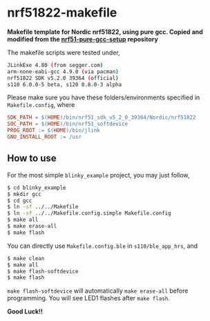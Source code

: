 # nrf51822-makefile #

**Makefile template for Nordic nrf51822, using pure gcc. Copied and modified from the [nrf51-pure-gcc-setup](https://github.com/hlnd/nrf51-pure-gcc-setup) repository**

The makefile scripts were tested under,
```bash
JLinkExe 4.80 (from segger.com)
arm-none-eabi-gcc 4.9.0 (via pacman)
nrf51822 SDK v5.2.0 39364 (official)
s110 6.0.0-5 beta, s120 0.8.0-3 alpha
```

Please make sure you have these folders/environments specified in `Makefile.config`, where
```makefile
SDK_PATH = $(HOME)/bin/nrf51_sdk_v5_2_0_39364/Nordic/nrf51822
SOC_PATH = $(HOME)/bin/nrf51_softdevice
PROG_ROOT := $(HOME)/bin/jlink
GNU_INSTALL_ROOT := /usr
```

## How to use ##
For the most simple `blinky_example` project, you may just follow,
```bash
$ cd blinky_example
$ mkdir gcc
$ cd gcc
$ ln -sf ../../Makefile
$ ln -sf ../../Makefile.config.simple Makefile.config
$ make all
$ make erase-all
$ make flash
```

You can directly use `Makefile.config.ble` in `s110/ble_app_hrs`, and
```bash
$ make clean
$ make all
$ make flash-softdevice
$ make flash
```
`make flash-softdevice` will automatically `make erase-all` before programming. You will see LED1 flashes after `make flash`.

**Good Luck!!**


